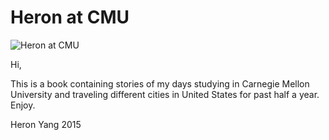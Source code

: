 Heron at CMU
=======

![Heron at CMU](http://heronyang.gitbooks.io/cmu/content/images/cover.jpg)

Hi,

This is a book containing stories of my days studying in Carnegie Mellon University and traveling different cities in United States for past half a year. Enjoy.

Heron Yang
2015
